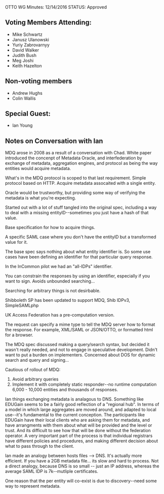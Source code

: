 OTTO WG Minutes: 12/14/2016
STATUS: Approved

## Voting Members Attending:
 - Mike Schwartz
 - Janusz Ulanowski
 - Yuriy Zabrovarnyy
 - David Walker
 - Judith Bush
 - Meg Joshi
 - Keith Hazelton

## Non-voting members
 - Andrew Hughs
 - Colin Wallis

## Special Guest:
 - Ian Young


## Notes on Conversation with Ian

MDQ arose in 2008 as a result of a conversation with Chad.
White paper introduced the concenpt of Metadata Oracle, and
interfederation by exchange of metadata, aggregation engines,
and protocol as being the way entities would acquire metadata.

What's in the MDQ protocol is scoped to that last requirement.
Simple protocol based on HTTP. Acquire metadata assocaited
with a single entity.

Oracle would be trustworthy, but providing some way of verifying
the metadata is what you're expecting.

Started out with a lot of stuff tangled into the original spec,
including a way to deal with a missing entityID--sometimes you
just have a hash of that value.

Base specification for how to acquire things.

A specific SAML case where you don't have the entityID but a transformed
value for it.

The base spec says nothing about what entity identifier is. So some use
cases have been defining an identifier for that particular query response.

In the InCommon pilot we had an "all-IDPs" identifier.

You can constrain the responses by using an identifier, especially if
you want to sign. Avoids unbounded searching...

Searching for arbitrary things is not desirbable.

Shibboleth SP has been updated to support MDQ, Shib IDPv3, SimpleSAMLphp

UK Access Federation has a pre-computation version.

The request can specify a mime type to tell the MDQ server how to
format the response. For example, XML/SAML or JSON/OTTO, or formatted
html for a browser.

The MDQ spec discussed making a query/search syntax, but decided it wasn't really needed, and not to engage in speculative development. Didn't want to
put a burden on implementers. Concerned about DOS for dynamic search
and query and signing...

Cautious of rollout of MDQ:

1) Avoid arbitrary queries
2) Implement it with completely static responder--no runtime computation
6,000 - 10,000 entities and thousands of responses.

Ian things exchanging metadata is analagous to DNS. Something like EDUGain
seems to be a fairly good reflection of a "regional hub". In terms of
a model in which large aggregates are moved around, and adapted to local
use--it's fundamental to the current conception. The participants like
EDUGain have their local clients who are asking them for metadata, and
have arrangments with them about what will be provided and the level or
trust.  And its difficult to see how that will be done without the
federation operator. A very important part of the process is that
individual registrars have different policies and procedures, and
making different decision about what to pass through to the client.

Ian made an analogy between hosts files --> DNS. It's actually more efficient.
If you have a 2GB metadata file... its slow and hard to process. Not a direct
analogy, because DNS is so small -- just an IP address, whereas the average
SAML IDP is 7k--mutliple certificates.

One reason that the per entity will co-exist is due to discovery--need
some way to represent metadata.
